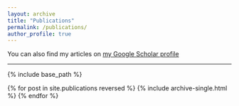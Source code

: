 ```yaml
---
layout: archive
title: "Publications"
permalink: /publications/
author_profile: true
---
```


You can also find my articles on <a href="https://scholar.google.com/citations?user=FuMYOfEAAAAJ&hl=zh-CN&oi=ao">my Google Scholar profile </a> <br>

---
{% include base_path %}

{% for post in site.publications reversed %}
  {% include archive-single.html %}
{% endfor %}
